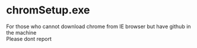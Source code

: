 # chromSetup.exe
For those who cannot download chrome from IE browser but have github in the machine
<br>
Please dont report
